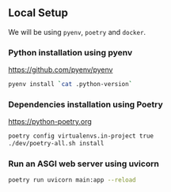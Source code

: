 ## Local Setup

We will be using `pyenv`, `poetry` and `docker`.

### Python installation using pyenv

https://github.com/pyenv/pyenv

```sh
pyenv install `cat .python-version`
```

### Dependencies installation using Poetry

https://python-poetry.org

```sh
poetry config virtualenvs.in-project true
./dev/poetry-all.sh install
```

### Run an ASGI web server using uvicorn

```sh
poetry run uvicorn main:app --reload
```
